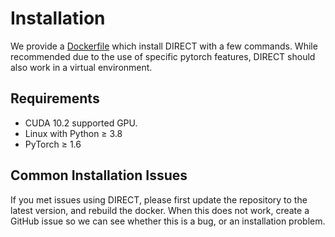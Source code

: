 # Installation

We provide a [Dockerfile](docker) which install DIRECT with a few commands.
While recommended due to the use of specific pytorch features, DIRECT should
also work in a virtual environment.

## Requirements

- CUDA 10.2 supported GPU.
- Linux with Python ≥ 3.8
- PyTorch ≥ 1.6

## Common Installation Issues

If you met issues using DIRECT, please first update the repository to the
latest version, and rebuild the docker. When this does not work, create a
GitHub issue so we can see whether this is a bug, or an installation problem.

